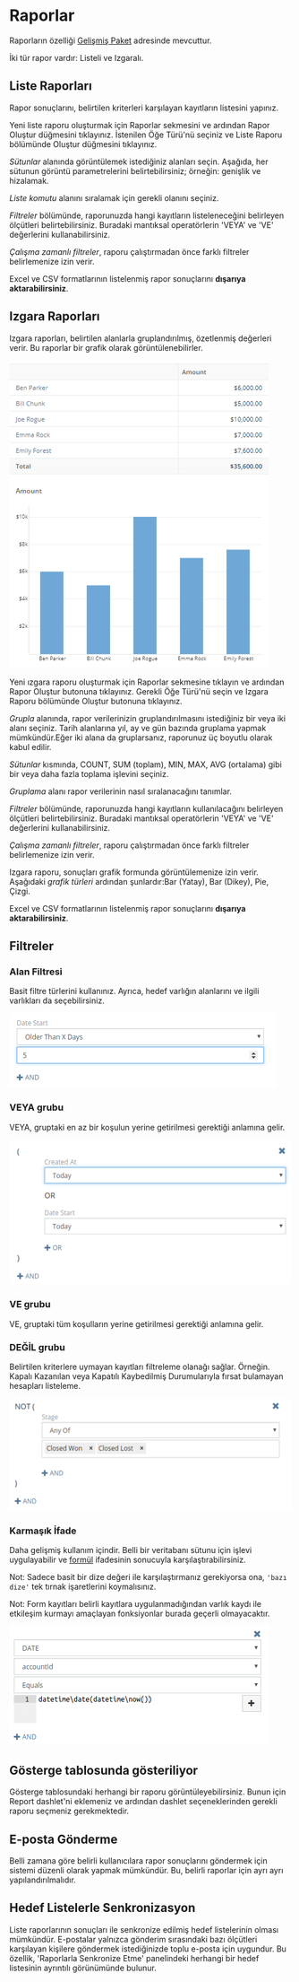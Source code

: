 # Raporlar

Raporların özelliği [Gelişmiş Paket](https://www.espocrm.com/extensions/advanced-pack/) adresinde mevcuttur.

İki tür rapor vardır: Listeli ve Izgaralı.  

## Liste Raporları

Rapor sonuçlarını, belirtilen kriterleri karşılayan kayıtların listesini yapınız.

Yeni liste raporu oluşturmak için Raporlar sekmesini ve ardından Rapor Oluştur düğmesini tıklayınız. İstenilen Öğe Türü'nü seçiniz ve Liste Raporu bölümünde Oluştur düğmesini tıklayınız.

_Sütunlar_ alanında görüntülemek istediğiniz alanları seçin. Aşağıda, her sütunun görüntü parametrelerini belirtebilirsiniz; örneğin: genişlik ve hizalamak.

_Liste komutu_ alanını sıralamak için gerekli olanını seçiniz. 

_Filtreler_ bölümünde, raporunuzda hangi kayıtların listeleneceğini belirleyen ölçütleri belirtebilirsiniz. Buradaki mantıksal operatörlerin 'VEYA' ve 'VE' değerlerini kullanabilirsiniz.

_Çalışma zamanlı filtreler_, raporu çalıştırmadan önce farklı filtreler belirlemenize izin verir.

Excel ve CSV formatlarının listelenmiş rapor sonuçlarını  __dışarıya aktarabilirsiniz__.

## Izgara Raporları

Izgara raporları, belirtilen alanlarla gruplandırılmış, özetlenmiş değerleri verir. Bu raporlar bir grafik olarak görüntülenebilirler.


![Grid reports](https://raw.githubusercontent.com/espocrm/documentation/master/docs/_static/images/user-guide/reports/grid.png)

Yeni ızgara raporu oluşturmak için Raporlar sekmesine tıklayın ve ardından Rapor Oluştur butonuna tıklayınız. Gerekli Öğe Türü'nü seçin ve Izgara Raporu bölümünde Oluştur butonuna tıklayınız.

_Grupla_ alanında, rapor verilerinizin gruplandırılmasını istediğiniz bir veya iki alanı seçiniz. Tarih alanlarına yıl, ay ve gün bazında gruplama yapmak mümkündür.Eğer iki alana da gruplarsanız, raporunuz üç boyutlu olarak kabul edilir.

_Sütunlar_ kısmında, COUNT, SUM (toplam), MIN, MAX, AVG (ortalama) gibi bir veya daha fazla toplama işlevini seçiniz.

_Gruplama_ alanı rapor verilerinin nasıl sıralanacağını tanımlar.

_Filtreler_ bölümünde, raporunuzda hangi kayıtların kullanılacağını belirleyen ölçütleri belirtebilirsiniz. Buradaki mantıksal operatörlerin 'VEYA' ve 'VE' değerlerini kullanabilirsiniz.

_Çalışma zamanlı filtreler_, raporu çalıştırmadan önce farklı filtreler belirlemenize izin verir.

Izgara raporu, sonuçları grafik formunda görüntülemenize izin verir. Aşağıdaki  _grafik türleri_ ardından şunlardır:Bar (Yatay), Bar (Dikey), Pie, Çizgi.

Excel ve CSV formatlarının listelenmiş rapor sonuçlarını  __dışarıya aktarabilirsiniz__.

## Filtreler

### Alan Filtresi

Basit filtre türlerini kullanınız. Ayrıca, hedef varlığın alanlarını ve ilgili varlıkları da seçebilirsiniz.

![Alan filtresi](https://raw.githubusercontent.com/espocrm/documentation/master/docs/_static/images/user-guide/reports/filter-field.png)

### VEYA grubu

VEYA, gruptaki en az bir koşulun yerine getirilmesi gerektiği anlamına gelir.

![VEYA grubu](https://raw.githubusercontent.com/espocrm/documentation/master/docs/_static/images/user-guide/reports/filter-or.png)

### VE grubu

VE, gruptaki tüm koşulların yerine getirilmesi gerektiği anlamına gelir.

### DEĞİL grubu

Belirtilen kriterlere uymayan kayıtları filtreleme olanağı sağlar. Örneğin. Kapalı Kazanılan veya Kapatılı Kaybedilmiş Durumularıyla fırsat bulamayan hesapları listeleme.

![DEĞİL grubu](https://raw.githubusercontent.com/espocrm/documentation/master/docs/_static/images/user-guide/reports/filter-not.png)

### Karmaşık İfade

Daha gelişmiş kullanım içindir. Belli bir veritabanı sütunu için işlevi uygulayabilir ve [formül](../administration/formula.md) ifadesinin sonucuyla karşılaştırabilirsiniz.


Not: Sadece basit bir dize değeri ile karşılaştırmanız gerekiyorsa ona, `'bazı dize'` tek tırnak işaretlerini koymalısınız.

Not: Form kayıtları belirli kayıtlara uygulanmadığından varlık kaydı ile etkileşim kurmayı amaçlayan fonksiyonlar burada geçerli olmayacaktır.

![Karmaşık İfade filtresi](https://raw.githubusercontent.com/espocrm/documentation/master/docs/_static/images/user-guide/reports/filter-complex.png)

## Gösterge tablosunda gösteriliyor

Gösterge tablosundaki herhangi bir raporu görüntüleyebilirsiniz. Bunun için Report dashlet'ni eklemeniz ve ardından dashlet seçeneklerinden gerekli raporu seçmeniz gerekmektedir.

## E-posta Gönderme

Belli zamana göre belirli kullanıcılara rapor sonuçlarını göndermek için sistemi düzenli olarak yapmak mümkündür. Bu, belirli raporlar için ayrı ayrı yapılandırılmalıdır.

## Hedef Listelerle Senkronizasyon

Liste raporlarının sonuçları ile senkronize edilmiş hedef listelerinin olması mümkündür. E-postalar yalnızca gönderim sırasındaki bazı ölçütleri karşılayan kişilere göndermek istediğinizde toplu e-posta için uygundur. Bu özellik, 'Raporlarla Senkronize Etme' panelindeki herhangi bir hedef listesinin ayrıntılı görünümünde bulunur.
